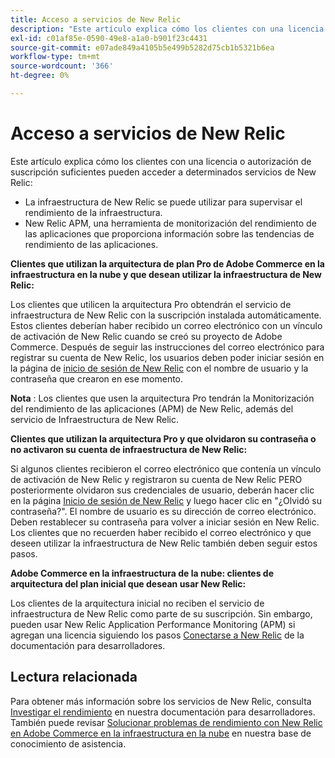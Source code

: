 ```yaml
---
title: Acceso a servicios de New Relic
description: "Este artículo explica cómo los clientes con una licencia o autorización de suscripción suficientes pueden acceder a determinados servicios de New Relic:"
exl-id: c01af85e-0590-49e8-a1a0-b901f23c4431
source-git-commit: e07ade849a4105b5e499b5282d75cb1b5321b6ea
workflow-type: tm+mt
source-wordcount: '366'
ht-degree: 0%

---
```


# Acceso a servicios de New Relic

Este artículo explica cómo los clientes con una licencia o autorización de suscripción suficientes pueden acceder a determinados servicios de New Relic:

* La infraestructura de New Relic se puede utilizar para supervisar el rendimiento de la infraestructura.
* New Relic APM, una herramienta de monitorización del rendimiento de las aplicaciones que proporciona información sobre las tendencias de rendimiento de las aplicaciones.

**Clientes que utilizan la arquitectura de plan Pro de Adobe Commerce en la infraestructura en la nube y que desean utilizar la infraestructura de New Relic:**

Los clientes que utilicen la arquitectura Pro obtendrán el servicio de infraestructura de New Relic con la suscripción instalada automáticamente. Estos clientes deberían haber recibido un correo electrónico con un vínculo de activación de New Relic cuando se creó su proyecto de Adobe Commerce. Después de seguir las instrucciones del correo electrónico para registrar su cuenta de New Relic, los usuarios deben poder iniciar sesión en la página de [inicio de sesión de New Relic](https://login.newrelic.com/login) con el nombre de usuario y la contraseña que crearon en ese momento.

**Nota** : Los clientes que usen la arquitectura Pro tendrán la Monitorización del rendimiento de las aplicaciones (APM) de New Relic, además del servicio de Infraestructura de New Relic.

**Clientes que utilizan la arquitectura Pro y que olvidaron su contraseña o no activaron su cuenta de infraestructura de New Relic:**

Si algunos clientes recibieron el correo electrónico que contenía un vínculo de activación de New Relic y registraron su cuenta de New Relic PERO posteriormente olvidaron sus credenciales de usuario, deberán hacer clic en la página [Inicio de sesión de New Relic](https://login.newrelic.com/login) y luego hacer clic en &quot;¿Olvidó su contraseña?&quot;. El nombre de usuario es su dirección de correo electrónico. Deben restablecer su contraseña para volver a iniciar sesión en New Relic. Los clientes que no recuerden haber recibido el correo electrónico y que deseen utilizar la infraestructura de New Relic también deben seguir estos pasos.

**Adobe Commerce en la infraestructura de la nube: clientes de arquitectura del plan inicial que desean usar New Relic:**

Los clientes de la arquitectura inicial no reciben el servicio de infraestructura de New Relic como parte de su suscripción. Sin embargo, pueden usar New Relic Application Performance Monitoring (APM) si agregan una licencia siguiendo los pasos [Conectarse a New Relic](https://devdocs.magento.com/cloud/project/new-relic.html#connect-to-new-relic) de la documentación para desarrolladores.

## Lectura relacionada

Para obtener más información sobre los servicios de New Relic, consulta [Investigar el rendimiento](https://devdocs.magento.com/cloud/project/new-relic.html#investigate-performance) en nuestra documentación para desarrolladores. También puede revisar [Solucionar problemas de rendimiento con New Relic en Adobe Commerce en la infraestructura en la nube](/help/troubleshooting/miscellaneous/troubleshoot-performance-using-new-relic-on-magento-commerce.md) en nuestra base de conocimiento de asistencia.
